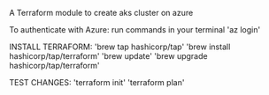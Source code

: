 A Terraform module to create aks cluster on azure

To authenticate with Azure:
run commands in your terminal
'az login'

INSTALL TERRAFORM:
'brew tap hashicorp/tap'
'brew install hashicorp/tap/terraform'
'brew update'
'brew upgrade hashicorp/tap/terraform'

TEST CHANGES:
'terraform init'
'terraform plan'